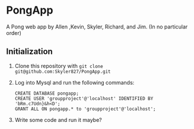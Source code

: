 # PongApp
A Pong web app by Allen ,Kevin, Skyler, Richard, and Jim. (In no particular order)

## Initialization
 1. Clone this repository with `git clone git@github.com:Skyler827/PongApp.git`
 2. Log into Mysql and run the following commands:
 
        CREATE DATABASE pongapp;
        CREATE USER 'groupproject'@'localhost' IDENTIFIED BY 'bRm.c7Udn}&h<D';
        GRANT ALL ON pongapp.* to 'groupproject'@'localhost';
 3. Write some code and run it maybe?